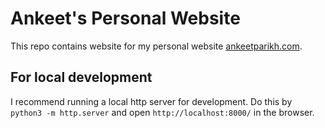 # Ankeet's Personal Website
This repo contains website for my personal website [ankeetparikh.com](https://ankeetparikh.com).

## For local development
I recommend running a local http server for development. Do this by `python3 -m http.server` and open `http://localhost:8000/` in the browser.

